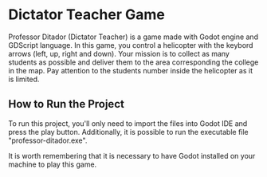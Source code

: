 # Dictator Teacher Game
Professor Ditador (Dictator Teacher) is a game made with Godot engine and GDScript language.
In this game, you control a helicopter with the keybord arrows (left, up, right and down). Your mission is to collect as many students as possible and deliver them to the area corresponding the college in the map. Pay attention to the students number inside the helicopter as it is limited.

## How to Run the Project
To run this project, you'll only need to import the files into Godot IDE and press the play button.
Additionally, it is possible to run the executable file "professor-ditador.exe".

It is worth remembering that it is necessary to have Godot installed on your machine to play this game.
